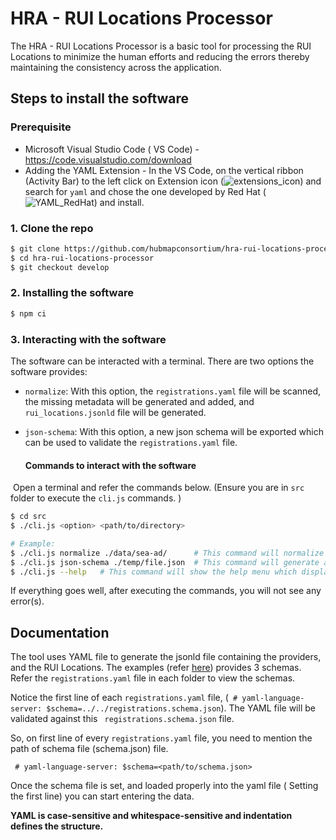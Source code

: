 # HRA - RUI  Locations Processor

The HRA - RUI Locations Processor is a basic tool for processing the RUI Locations to minimize the human efforts and reducing the errors thereby maintaining the consistency across the application.

## Steps to install the software

### Prerequisite

- Microsoft Visual Studio Code ( VS Code) - https://code.visualstudio.com/download
- Adding the YAML Extension - In the VS Code, on the vertical ribbon (Activity Bar) to the left click on Extension icon (![extensions_icon](https://github.com/hubmapconsortium/hra-rui-locations-processor/assets/88348124/9c2a58f6-d292-40cf-baf4-dae371c0f015)) and search for ```yaml``` and chose the one developed by Red Hat (![YAML_RedHat](https://github.com/hubmapconsortium/hra-rui-locations-processor/assets/88348124/9e88d2c7-b412-4f4f-9eff-6139b05d3fdf)) and install. 

### 1. Clone the repo

```bash
$ git clone https://github.com/hubmapconsortium/hra-rui-locations-processor.git
$ cd hra-rui-locations-processor
$ git checkout develop
```

### 2. Installing the software

```bash
$ npm ci
```

### 3. Interacting with the software 

The software can be interacted with a terminal. There are two options the software provides:

- ```normalize```: With this option, the  ```registrations.yaml``` file will be scanned, the missing metadata will be generated and added, and ```rui_locations.jsonld``` file will be generated.

- ```json-schema```: With this option, a new json schema will be exported which can be used to validate the ```registrations.yaml``` file.

  #### Commands to interact with the software

​		Open a terminal and refer the commands below. (Ensure you are in ```src``` folder to execute the ```cli.js``` commands. )

```bash
$ cd src
$ ./cli.js <option> <path/to/directory>

# Example:
$ ./cli.js normalize ./data/sea-ad/      # This command will normalize the registrations.yaml file. It will search for the file in '.data/sea-ad/' folder.
$ ./cli.js json-schema ./temp/file.json  # This command will generate a new json-schema which will be used to validate against the registrations.yaml file. The new json-schema will be created in the temp folder, the file name will be file.json
$ ./cli.js --help 	# This command will show the help menu which displays the options and descriptions.
```

If everything goes well, after executing the commands, you will not see any error(s). 

## Documentation

The tool uses YAML file to generate the jsonld file containing the providers, and the RUI Locations. The examples (refer [here](https://github.com/hubmapconsortium/hra-rui-locations-processor/tree/develop/examples)) provides 3 schemas. Refer the ```registrations.yaml``` file in each folder to view the schemas. 

Notice the first line of each ```registrations.yaml``` file, (``` # yaml-language-server: $schema=../../registrations.schema.json```). The YAML file will be validated against this ``` registrations.schema.json``` file. 

So, on first line of every ```registrations.yaml``` file, you need to mention the path of schema file (schema.json) file.

``` # yaml-language-server: $schema=<path/to/schema.json>```

Once the schema file is set, and loaded properly into the yaml file ( Setting the first line) you can start entering the data. 

**YAML is case-sensitive and whitespace-sensitive and indentation defines the structure.**

